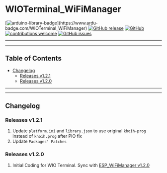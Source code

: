 # WIOTerminal_WiFiManager

[![arduino-library-badge](https://www.ardu-badge.com/badge/WIOTerminal_WiFiManager.svg?)](https://www.ardu-badge.com/WIOTerminal_WiFiManager)
[![GitHub release](https://img.shields.io/github/release/khoih-prog/WIOTerminal_WiFiManager.svg)](https://github.com/khoih-prog/WIOTerminal_WiFiManager/releases)
[![GitHub](https://img.shields.io/github/license/mashape/apistatus.svg)](https://github.com/khoih-prog/WIOTerminal_WiFiManager/blob/main/LICENSE)
[![contributions welcome](https://img.shields.io/badge/contributions-welcome-brightgreen.svg?style=flat)](#Contributing)
[![GitHub issues](https://img.shields.io/github/issues/khoih-prog/WIOTerminal_WiFiManager.svg)](http://github.com/khoih-prog/WIOTerminal_WiFiManager/issues)

---
---

## Table of Contents

* [Changelog](#changelog)
  * [Releases v1.2.1](#releases-v121)
  * [Releases v1.2.0](#releases-v120)
  
---
---

## Changelog

### Releases v1.2.1

1. Update `platform.ini` and `library.json` to use original `khoih-prog` instead of `khoih.prog` after PIO fix
2. Update `Packages' Patches`

### Releases v1.2.0

1. Initial Coding for WIO Terminal. Sync with [ESP_WiFiManager v1.2.0](https://github.com/khoih-prog/ESP_WiFiManager)



